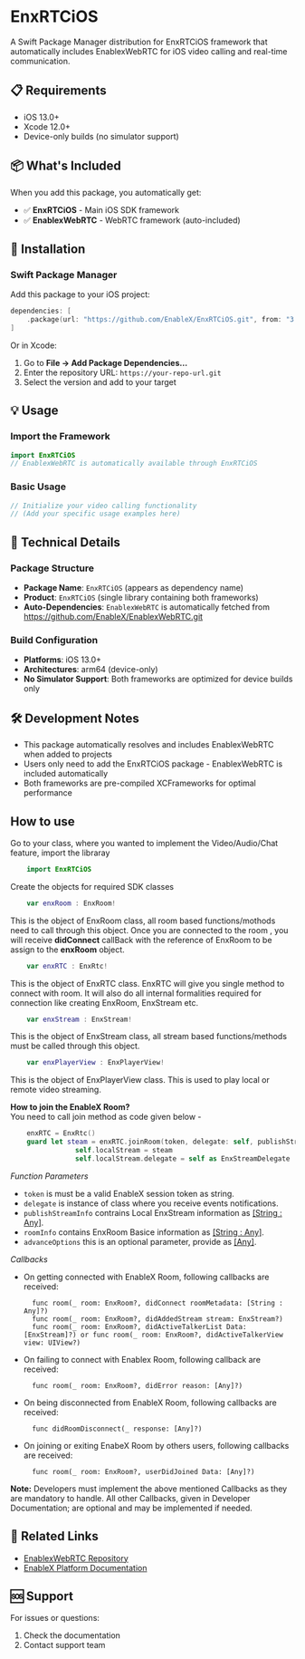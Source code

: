 # EnxRTCiOS

A Swift Package Manager distribution for EnxRTCiOS framework that automatically includes EnablexWebRTC for iOS video calling and real-time communication.

## 📋 Requirements

- iOS 13.0+
- Xcode 12.0+
- Device-only builds (no simulator support)

## 📦 What's Included

When you add this package, you automatically get:
- ✅ **EnxRTCiOS** - Main iOS SDK framework
- ✅ **EnablexWebRTC** - WebRTC framework (auto-included)

## 🚀 Installation

### Swift Package Manager

Add this package to your iOS project:

```swift
dependencies: [
    .package(url: "https://github.com/EnableX/EnxRTCiOS.git", from: "3.1.2")
]
```

Or in Xcode:
1. Go to **File → Add Package Dependencies...**
2. Enter the repository URL: `https://your-repo-url.git`
3. Select the version and add to your target

## 💡 Usage

### Import the Framework

```swift
import EnxRTCiOS
// EnablexWebRTC is automatically available through EnxRTCiOS
```

### Basic Usage

```swift
// Initialize your video calling functionality
// (Add your specific usage examples here)
```

## 🔧 Technical Details

### Package Structure
- **Package Name**: `EnxRTCiOS` (appears as dependency name)
- **Product**: `EnxRTCiOS` (single library containing both frameworks)
- **Auto-Dependencies**: `EnablexWebRTC` is automatically fetched from https://github.com/EnableX/EnablexWebRTC.git

### Build Configuration
- **Platforms**: iOS 13.0+
- **Architectures**: arm64 (device-only)
- **No Simulator Support**: Both frameworks are optimized for device builds only

## 🛠 Development Notes

- This package automatically resolves and includes EnablexWebRTC when added to projects
- Users only need to add the EnxRTCiOS package - EnablexWebRTC is included automatically
- Both frameworks are pre-compiled XCFrameworks for optimal performance

## How to use

Go to your class, where you wanted to implement the Video/Audio/Chat feature, import the libraray
```swift
    import EnxRTCiOS
```
Create the objects for required SDK classes

```swift
    var enxRoom : EnxRoom!
```
This is the object of EnxRoom class, all room based functions/mothods need to call through this object. Once you are connected to the room , you will receive **didConnect** callBack with the reference of EnxRoom to be assign to the **enxRoom** object.
```swift
    var enxRTC : EnxRtc!
```
This is the object of EnxRTC class. EnxRTC will give you single method to connect with room. It will also do all internal formalities required for connection like creating EnxRoom, EnxStream etc.

```swift
    var enxStream : EnxStream!
```
This is the object of EnxStream class, all stream based functions/methods must be called through this object.

```swift
    var enxPlayerView : EnxPlayerView!
```
This is the object of EnxPlayerView class. This is used to play local or remote video streaming.

**How to join the EnableX Room?**   
You need to call join method as code given below - 

```swift
    enxRTC = EnxRtc()
    guard let steam = enxRTC.joinRoom(token, delegate: self, publishStreamInfo: localStreamInfo, roomInfo: roomInfo , advanceOptions: nil) else{return}
                self.localStream = steam
                self.localStream.delegate = self as EnxStreamDelegate
```
*Function Parameters*

- `token` is must be a valid EnableX session token as string.
- `delegate` is instance of class where you receive events notifications.
- `publishStreamInfo` contrains Local EnxStream information as [[String : Any]](https://developer.enablex.io/docs/references/sdks/video-sdk/ios-sdk/stream-configuration/content/local-stream/).
- `roomInfo` contains EnxRoom Basice information as [[String : Any]](https://developer.enablex.io/docs/references/sdks/video-sdk/ios-sdk/room-connection/index/).
- `advanceOptions` this is an optional parameter, provide as [[Any]](https://developer.enablex.io/docs/references/sdks/video-sdk/ios-sdk/room-connection/index/).

*Callbacks* 

- On getting connected with EnableX Room, following callbacks are received:

        func room(_ room: EnxRoom?, didConnect roomMetadata: [String : Any]?)
        func room(_ room: EnxRoom?, didAddedStream stream: EnxStream?)
        func room(_ room: EnxRoom?, didActiveTalkerList Data: [EnxStream]?) or func room(_ room: EnxRoom?, didActiveTalkerView view: UIView?)

- On failing to connect with Enablex Room, following callback are received:

        func room(_ room: EnxRoom?, didError reason: [Any]?)

- On being disconnected from EnableX Room, following callbacks are received:

        func didRoomDisconnect(_ response: [Any]?)

- On joining or exiting EnabeX Room by others users, following callbacks are received:

        func room(_ room: EnxRoom?, userDidJoined Data: [Any]?)
    
**Note:** Developers must implement the above mentioned Callbacks as they are mandatory to handle. All other Callbacks, given in Developer Documentation; are optional and may be implemented if needed.


## 🔗 Related Links

- [EnablexWebRTC Repository](https://github.com/EnableX/EnablexWebRTC.git)
- [EnableX Platform Documentation](https://developer.enablex.io/docs/references/sdks/video-sdk/ios-sdk/index/)

## 🆘 Support

For issues or questions:
1. Check the documentation
2. Contact support team
